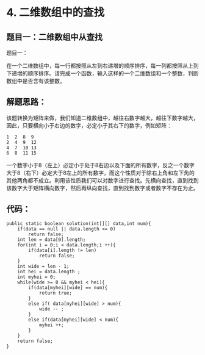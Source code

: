 # 4. 二维数组中的查找

## 题目一：二维数组中从查找

题目一：

在一个二维数组中，每一行都按照从左到右递增的顺序排序，每一列都按照从上到下递增的顺序排序。请完成一个函数，输入这样的一个二维数组和一个整数，判断数组中是否含有该整数。

## 解题思路：

该题转换为矩阵来做，我们知道二维数组中，越往右数字越大，越往下数字越大，因此，只要横向小于右边的数字，必定小于其右下的数字，例如矩阵：

    1  2  8  9
    2  4  9  12
    4  7  10 13
    6  8  11 15

一个数字小于8（左上）必定小于处于8右边以及下面的所有数字，反之一个数字大于8（右下）必定大于8左上的所有数字，而这个性质对于除右上角和左下角的其他两角都不成立。利用该性质我们可以对数字进行查找。先横向查找，直到找到该数字大于矩阵横向数字，然后再纵向查找，直到找到数字或者数字不存在为止。

## 代码：

    public static boolean solution(int[][] data,int num){
        if(data == null || data.length <= 0)
            return false;
        int len = data[0].length;
        for(int i = 0;i < data.length;i ++){
            if(data[i].length != len)
                return false;
        }
        int wide = len - 1;
        int hei = data.length ;
        int myhei = 0;
        while(wide >= 0 && myhei < hei){
            if(data[myhei][wide] == num){
                return true;
            }
            else if( data[myhei][wide] > num){
                wide -- ;
            }
            else if(data[myhei][wide] < num){
                myhei ++;
            }
        }
        return false;
    }